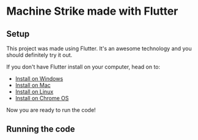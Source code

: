 # Machine Strike made with Flutter

## Setup

This project was made using Flutter. It's an awesome technology and you should definitely try it out.

If you don't have Flutter install on your computer, head on to:
- [Install on Windows](https://docs.flutter.dev/get-started/install/windows)
- [Install on Mac](https://docs.flutter.dev/get-started/install/macos)
- [Install on Linux](https://docs.flutter.dev/get-started/install/linux)
- [Install on Chrome OS](https://docs.flutter.dev/get-started/install/chromeos)

Now you are ready to run the code!

## Running the code